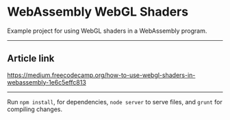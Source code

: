 # WebAssembly WebGL Shaders

Example project for using WebGL shaders in a WebAssembly program.

---
## Article link
https://medium.freecodecamp.org/how-to-use-webgl-shaders-in-webassembly-1e6c5effc813

---


Run ```npm install```, for dependencies, ```node server``` to serve files, and ```grunt``` for compiling changes.


